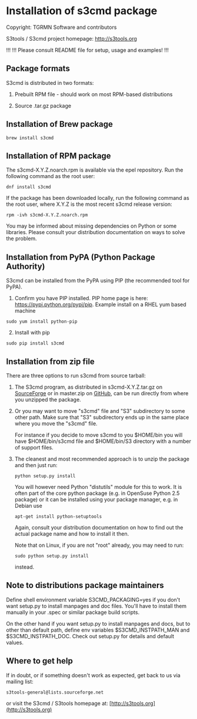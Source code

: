 Installation of s3cmd package
=============================

Copyright:
    TGRMN Software and contributors

S3tools / S3cmd project homepage:
    http://s3tools.org

!!!
!!! Please consult README file for setup, usage and examples!
!!!

Package formats
---------------
S3cmd is distributed in two formats:

1) Prebuilt RPM file - should work on most RPM-based
   distributions

2) Source .tar.gz package

Installation of Brew package
---------------------------
```
brew install s3cmd
```

Installation of RPM package
---------------------------
The s3cmd-X.Y.Z.noarch.rpm is available via the epel repository. Run the following command as the root user:
```
dnf install s3cmd
```

If the package has been downloaded locally, run the following command as the root user, where X.Y.Z is the most recent s3cmd release version:
```
rpm -ivh s3cmd-X.Y.Z.noarch.rpm
```

You may be informed about missing dependencies
on Python or some libraries. Please consult your 
distribution documentation on ways to solve the problem.

Installation from PyPA (Python Package Authority)
---------------------
S3cmd can be installed from the PyPA using PIP (the recommended tool for PyPA).

1) Confirm you have PIP installed. PIP home page is here: https://pypi.python.org/pypi/pip. Example install on a RHEL yum based machine
```
sudo yum install python-pip
```
2) Install with pip
```
sudo pip install s3cmd
```

Installation from zip file 
--------------------------
There are three options to run s3cmd from source tarball:

1) The S3cmd program, as distributed in s3cmd-X.Y.Z.tar.gz
   on [SourceForge](https://s3tools.org/download) or in master.zip on [GitHub](https://github.com/s3tools/s3cmd/archive/master.zip), can be run directly 
   from where you unzipped the package.

2) Or you may want to move "s3cmd" file and "S3" subdirectory
   to some other path. Make sure that "S3" subdirectory ends up
   in the same place where you move the "s3cmd" file. 

   For instance if you decide to move s3cmd to you $HOME/bin
   you will have $HOME/bin/s3cmd file and $HOME/bin/S3 directory 
   with a number of support files.

3) The cleanest and most recommended approach is to unzip the 
   package and then just run:
   
   `python setup.py install`

   You will however need Python "distutils" module for this to 
   work. It is often part of the core python package (e.g. in 
   OpenSuse Python 2.5 package) or it can be installed using your
   package manager, e.g. in Debian use 
   
   `apt-get install python-setuptools`

   Again, consult your distribution documentation on how to 
   find out the actual package name and how to install it then.

   Note that on Linux, if you are not "root" already, you may 
   need to run:
   
   `sudo python setup.py install`

   instead.


Note to distributions package maintainers
----------------------------------------
Define shell environment variable S3CMD_PACKAGING=yes if you
don't want setup.py to install manpages and doc files. You'll
have to install them manually in your .spec or similar package
build scripts.

On the other hand if you want setup.py to install manpages 
and docs, but to other than default path, define env 
variables $S3CMD_INSTPATH_MAN and $S3CMD_INSTPATH_DOC. Check 
out setup.py for details and default values.


Where to get help
-----------------
If in doubt, or if something doesn't work as expected, 
get back to us via mailing list:
```
s3tools-general@lists.sourceforge.net
```

or visit the S3cmd / S3tools homepage at: [http://s3tools.org](http://s3tools.org)
